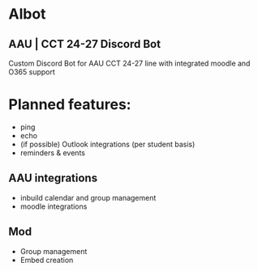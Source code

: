 # Albot
## AAU | CCT 24-27 Discord Bot

Custom Discord Bot for AAU CCT 24-27 line with integrated moodle and O365 support


# Planned features:
- ping
- echo
- (if possible) Outlook integrations (per student basis)
- reminders & events
## AAU integrations
- inbuild calendar and group management
- moodle integrations
## Mod
- Group management
- Embed creation

